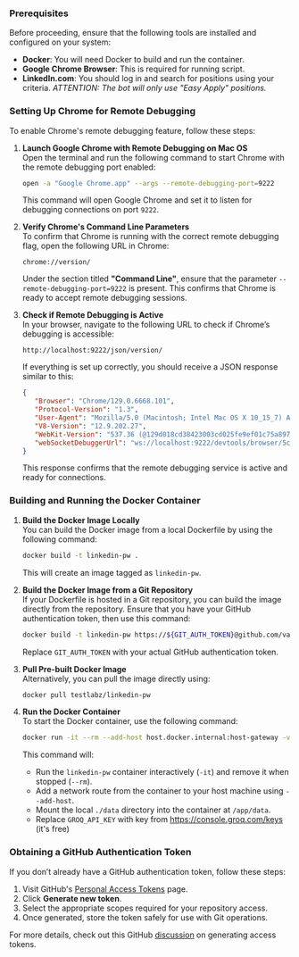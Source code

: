 ### Prerequisites
Before proceeding, ensure that the following tools are installed and configured on your system:
- **Docker**: You will need Docker to build and run the container.
- **Google Chrome Browser**: This is required for running script.
- **LinkedIn.com**: You should log in and search for positions using your criteria. *ATTENTION: The bot will only use "Easy Apply" positions.*



### Setting Up Chrome for Remote Debugging

To enable Chrome's remote debugging feature, follow these steps:

1. **Launch Google Chrome with Remote Debugging on Mac OS**  
   Open the terminal and run the following command to start Chrome with the remote debugging port enabled:
   ```bash
   open -a "Google Chrome.app" --args --remote-debugging-port=9222
   ```
   This command will open Google Chrome and set it to listen for debugging connections on port `9222`.

2. **Verify Chrome's Command Line Parameters**  
   To confirm that Chrome is running with the correct remote debugging flag, open the following URL in Chrome:
   ```
   chrome://version/
   ```
   Under the section titled **"Command Line"**, ensure that the parameter `--remote-debugging-port=9222` is present. This confirms that Chrome is ready to accept remote debugging sessions.

3. **Check if Remote Debugging is Active**  
   In your browser, navigate to the following URL to check if Chrome’s debugging is accessible:
   ```
   http://localhost:9222/json/version/
   ```
   If everything is set up correctly, you should receive a JSON response similar to this:
   ```json
   {
      "Browser": "Chrome/129.0.6668.101",
      "Protocol-Version": "1.3",
      "User-Agent": "Mozilla/5.0 (Macintosh; Intel Mac OS X 10_15_7) AppleWebKit/537.36 (KHTML, like Gecko) Chrome/129.0.0.0 Safari/537.36",
      "V8-Version": "12.9.202.27",
      "WebKit-Version": "537.36 (@129d018cd38423003cd025fe9ef01c75a897203b)",
      "webSocketDebuggerUrl": "ws://localhost:9222/devtools/browser/5c17626d-5a62-4060-8f17-dc20ff9609de"
   }
   ```
   This response confirms that the remote debugging service is active and ready for connections.

### Building and Running the Docker Container

1. **Build the Docker Image Locally**  
   You can build the Docker image from a local Dockerfile by using the following command:
   ```bash
   docker build -t linkedin-pw .
   ```
   This will create an image tagged as `linkedin-pw`.

2. **Build the Docker Image from a Git Repository**  
   If your Dockerfile is hosted in a Git repository, you can build the image directly from the repository. Ensure that you have your GitHub authentication token, then use this command:
   ```bash
   docker build -t linkedin-pw https://${GIT_AUTH_TOKEN}@github.com/var-lab/dumsum.git
   ```
   Replace `GIT_AUTH_TOKEN` with your actual GitHub authentication token.

3. **Pull Pre-built Docker Image**  
   Alternatively, you can pull the image directly using:
   ```bash
   docker pull testlabz/linkedin-pw
   ```

4. **Run the Docker Container**  
   To start the Docker container, use the following command:
   ```bash
   docker run -it --rm --add-host host.docker.internal:host-gateway -v ./data:/app/data -e GROQ_API_KEY=${GROQ_API_KEY} linkedin-pw
   ```
   This command will:
   - Run the `linkedin-pw` container interactively (`-it`) and remove it when stopped (`--rm`).
   - Add a network route from the container to your host machine using `--add-host`.
   - Mount the local `./data` directory into the container at `/app/data`.
   - Replace `GROQ_API_KEY` with key from https://console.groq.com/keys (it's free)

### Obtaining a GitHub Authentication Token
If you don’t already have a GitHub authentication token, follow these steps:

1. Visit GitHub's [Personal Access Tokens](https://github.com/settings/tokens) page.
2. Click **Generate new token**.
3. Select the appropriate scopes required for your repository access.
4. Once generated, store the token safely for use with Git operations.

For more details, check out this GitHub [discussion](https://github.com/orgs/community/discussions/74701) on generating access tokens.

